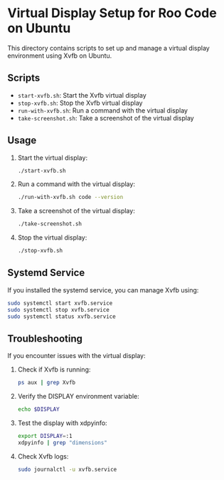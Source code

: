 # Virtual Display Setup for Roo Code on Ubuntu

This directory contains scripts to set up and manage a virtual display environment using Xvfb on Ubuntu.

## Scripts

- `start-xvfb.sh`: Start the Xvfb virtual display
- `stop-xvfb.sh`: Stop the Xvfb virtual display
- `run-with-xvfb.sh`: Run a command with the virtual display
- `take-screenshot.sh`: Take a screenshot of the virtual display

## Usage

1. Start the virtual display:
   ```bash
   ./start-xvfb.sh
   ```

2. Run a command with the virtual display:
   ```bash
   ./run-with-xvfb.sh code --version
   ```

3. Take a screenshot of the virtual display:
   ```bash
   ./take-screenshot.sh
   ```

4. Stop the virtual display:
   ```bash
   ./stop-xvfb.sh
   ```

## Systemd Service

If you installed the systemd service, you can manage Xvfb using:

```bash
sudo systemctl start xvfb.service
sudo systemctl stop xvfb.service
sudo systemctl status xvfb.service
```

## Troubleshooting

If you encounter issues with the virtual display:

1. Check if Xvfb is running:
   ```bash
   ps aux | grep Xvfb
   ```

2. Verify the DISPLAY environment variable:
   ```bash
   echo $DISPLAY
   ```

3. Test the display with xdpyinfo:
   ```bash
   export DISPLAY=:1
   xdpyinfo | grep "dimensions"
   ```

4. Check Xvfb logs:
   ```bash
   sudo journalctl -u xvfb.service
   ```
